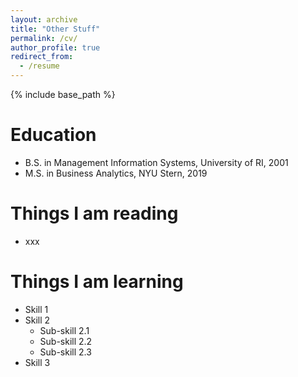 ```yaml
---
layout: archive
title: "Other Stuff"
permalink: /cv/
author_profile: true
redirect_from:
  - /resume
---
```


{% include base_path %}

Education
======
* B.S. in Management Information Systems, University of RI, 2001
* M.S. in Business Analytics, NYU Stern, 2019

Things I am reading
======
* xxx 

Things I am learning
======
* Skill 1
* Skill 2
  * Sub-skill 2.1
  * Sub-skill 2.2
  * Sub-skill 2.3
* Skill 3

